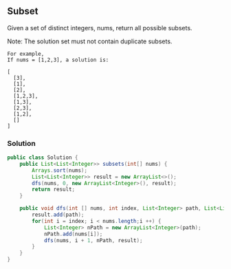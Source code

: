 ## Subset

Given a set of distinct integers, nums, return all possible subsets.

Note: The solution set must not contain duplicate subsets.

```
For example,
If nums = [1,2,3], a solution is:

[
  [3],
  [1],
  [2],
  [1,2,3],
  [1,3],
  [2,3],
  [1,2],
  []
]
```

### Solution

```java
public class Solution {
    public List<List<Integer>> subsets(int[] nums) {
        Arrays.sort(nums);
        List<List<Integer>> result = new ArrayList<>();
        dfs(nums, 0, new ArrayList<Integer>(), result);
        return result;
    }

    public void dfs(int [] nums, int index, List<Integer> path, List<List<Integer>> result) {
        result.add(path);
        for(int i = index; i < nums.length;i ++) {
            List<Integer> nPath = new ArrayList<Integer>(path);
            nPath.add(nums[i]);
            dfs(nums, i + 1, nPath, result);
        }
    }
}
```
